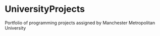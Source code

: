 # UniversityProjects
Portfolio of programming projects assigned by Manchester Metropolitan University
